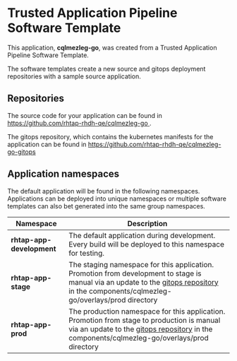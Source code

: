 # Trusted Application Pipeline Software Template

This application, **cqlmezleg-go**, was created from a Trusted Application Pipeline Software Template.

The software templates create a new source and gitops deployment repositories with a sample source application. 

## Repositories

The source code for your application can be found in [https://github.com/rhtap-rhdh-qe/cqlmezleg-go ](https://github.com/rhtap-rhdh-qe/cqlmezleg-go ).
 
The gitops repository, which contains the kubernetes manifests for the application can be found in 
[https://github.com/rhtap-rhdh-qe/cqlmezleg-go-gitops ](https://github.com/rhtap-rhdh-qe/cqlmezleg-go-gitops ) 

## Application namespaces 

The default application will be found in the following namespaces. Applications can be deployed into unique namespaces or multiple software templates can also bet generated into the same group namespaces.  

|  Namespace   |  Description   |  
| -------- | -------- |   
| **rhtap-app-development** | The default application during development. Every build will be deployed to this namespace for testing. | 
| **rhtap-app-stage** | The staging namespace for this application. Promotion from development to stage is manual via an update to the [gitops repository](https://github.com/rhtap-rhdh-qe/cqlmezleg-go-gitops ) in the components/cqlmezleg-go/overlays/prod directory |  
| **rhtap-app-prod** | The production namespace for this application. Promotion from stage to production is manual via an update to the [gitops repository](https://github.com/rhtap-rhdh-qe/cqlmezleg-go-gitops ) in the components/cqlmezleg-go/overlays/prod directory | 